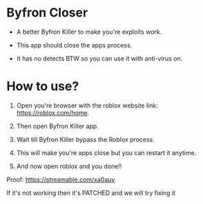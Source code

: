 # Byfron Closer

- A better Byfron Killer to make you're exploits work.

- This app should close the apps process.

- It has no detects BTW so you can use it with anti-virus on.

# How to use?

1. Open you're browser with the roblox website link: https://roblox.com/home.

2. Then open Byfron Killer app.

3. Wait till Byfron Killer bypass the Roblox process.

4. This will make you're apps close but you can restart it anytime.

5. And now open roblox and you done!!


Proof: https://streamable.com/xa0auv 

If it's not working then it's PATCHED and we will try fixing it





